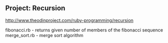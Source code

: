 ## Project: Recursion 

http://www.theodinproject.com/ruby-programming/recursion

fibonacci.rb - returns given number of members of the fibonacci sequence
merge_sort.rb - merge sort algorithm